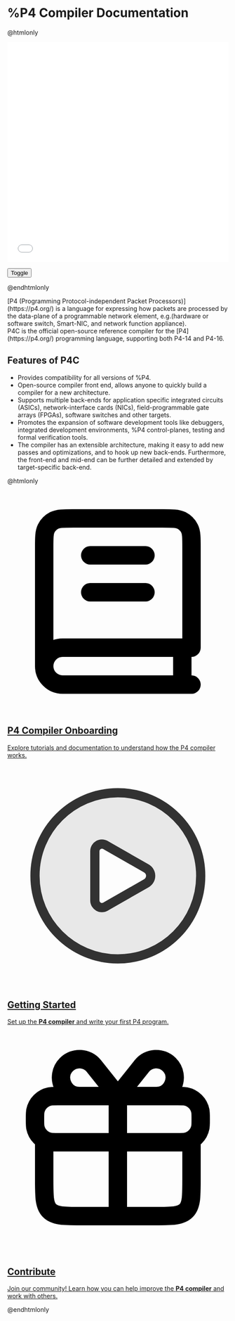 # %P4 Compiler Documentation

@htmlonly
<div class="diagram-container">
<!-- draw.io diagram -->
<iframe id="svgFrame" src="architecture_unanimated.html" width="100%" height="500px" style="border:none;"></iframe>
</div>

<button id="toggle" onclick="animateFlow()">Toggle</button>

<script>
function animateFlow() {
    const iframe = document.getElementById('svgFrame');
    const svgDocument = iframe.contentDocument;
    if (svgDocument) {
        const edges = svgDocument.querySelectorAll('path:not([marker-end])');
        edges.forEach(edge => {
            edge.classList.toggle('flow');
        });
    const toggleButton = document.getElementById('toggle');
    if (toggleButton) {
             toggleButton.style.display = 'none';
                 }
    }
}
</script>
@endhtmlonly

<div class="content-spacing"></div>
<div class="content-spacing"></div>
[P4 (Programming Protocol-independent Packet Processors)](https://p4.org/) is a language for expressing how packets are processed by the data-plane of a programmable network element, e.g.(hardware or software switch, Smart-NIC, and network function appliance).
<div class="content-spacing"></div>
P4C is the official open-source reference compiler for the [P4](https://p4.org/) programming language, supporting both P4-14 and P4-16.
<div class="content-spacing"></div>
<div class="content-spacing"></div> 

## Features of P4C

- Provides compatibility for all versions of %P4.
- Open-source compiler front end, allows anyone to quickly build a compiler for a new architecture.
- Supports multiple back-ends for application specific integrated circuits (ASICs), network-interface cards (NICs), field-programmable gate arrays (FPGAs), software switches and other targets.
- Promotes the expansion of software development tools like debuggers, integrated development environments, %P4 control-planes, testing and formal verification tools.
- The compiler has an extensible architecture, making it easy to add new passes and optimizations, and to hook up new back-ends. Furthermore, the front-end and mid-end can be further detailed and extended by target-specific back-end. 

@htmlonly
<!-- https://www.svgrepo.com/collection/scarlab-oval-line-icons/ -->
<div class="card-container">

  <div class="card-item">
    <a href="https://p4lang.github.io/p4c/md__2home_2runner_2work_2p4c_2p4c_2_r_e_a_d_m_e.html#p4-compiler-onboarding"> 
    <div class="card-content">
   <?xml version="1.0" encoding="utf-8"?>
      <svg width="800px" height="800px" viewBox="0 0 24 24" fill="none" xmlns="http://www.w3.org/2000/svg">
      <path d="M4 19V6.2C4 5.0799 4 4.51984 4.21799 4.09202C4.40973 3.71569 4.71569 3.40973 5.09202 3.21799C5.51984 3 6.0799 3 7.2 3H16.8C17.9201 3 18.4802 3 18.908 3.21799C19.2843 3.40973 19.5903 3.71569 19.782 4.09202C20 4.51984 20 5.0799 20 6.2V17H6C4.89543 17 4 17.8954 4 19ZM4 19C4 20.1046 4.89543 21 6 21H20M9 7H15M9 11H15M19 17V21" stroke="#000000" stroke-width="2" stroke-linecap="round" stroke-linejoin="round"/></svg>
      <h2>P4 Compiler Onboarding</h2>
      <p>Explore tutorials and documentation to understand how the P4 compiler works.</p>
    </div>
    </a>
  </div>

  <div class="card-item">
    <a href="https://p4lang.github.io/p4c/md__2home_2runner_2work_2p4c_2p4c_2_r_e_a_d_m_e.html#getting-started"> 
    <div class="card-content">
      <svg width="800px" height="800px" viewBox="0 0 24 24" fill="none"  class="card_svg" xmlns="http://www.w3.org/2000/svg">
        <path opacity="0.1" fill-rule="evenodd" clip-rule="evenodd" d="M12 21C16.9706 21 21 16.9706 21 12C21 7.02944 16.9706 3 12 3C7.02944 3 3 7.02944 3 12C3 16.9706 7.02944 21 12 21ZM15.224 13.0171C16.011 12.5674 16.011 11.4326 15.224 10.9829L10.7817 8.44446C10.0992 8.05446 9.25 8.54727 9.25 9.33333L9.25 14.6667C9.25 15.4527 10.0992 15.9455 10.7817 15.5555L15.224 13.0171Z" fill="#323232"/>
        <path d="M21 12C21 16.9706 16.9706 21 12 21C7.02944 21 3 16.9706 3 12C3 7.02944 7.02944 3 12 3C16.9706 3 21 7.02944 21 12Z" stroke="#323232" stroke-width="1"/>
        <path d="M10.9 8.8L10.6577 8.66152C10.1418 8.36676 9.5 8.73922 9.5 9.33333L9.5 14.6667C9.5 15.2608 10.1418 15.6332 10.6577 15.3385L10.9 15.2L15.1 12.8C15.719 12.4463 15.719 11.5537 15.1 11.2L10.9 8.8Z" stroke="#323232" stroke-width="1" stroke-linecap="round" stroke-linejoin="round"/></svg>
      <h2>Getting Started</h2>
      <p>Set up the <b>P4 compiler</b> and write your first P4 program.</p>
    </div>
    </a>
  </div>

  <div class="card-item">
    <a href="https://p4lang.github.io/p4c/md__2home_2runner_2work_2p4c_2p4c_2_c_o_n_t_r_i_b_u_t_i_n_g.html"> 
    <div class="card-content">
      <svg viewBox="0 0 24 24" fill="none" xmlns="http://www.w3.org/2000/svg"><g id="SVGRepo_bgCarrier" stroke-width="0"></g><g id="SVGRepo_tracerCarrier" stroke-linecap="round" stroke-linejoin="round"></g><g id="SVGRepo_iconCarrier"> <path d="M3 9.5C3 9.03534 3 8.80302 3.03843 8.60982C3.19624 7.81644 3.81644 7.19624 4.60982 7.03843C4.80302 7 5.03534 7 5.5 7H12H18.5C18.9647 7 19.197 7 19.3902 7.03843C20.1836 7.19624 20.8038 7.81644 20.9616 8.60982C21 8.80302 21 9.03534 21 9.5V9.5V9.5C21 9.96466 21 10.197 20.9616 10.3902C20.8038 11.1836 20.1836 11.8038 19.3902 11.9616C19.197 12 18.9647 12 18.5 12H12H5.5C5.03534 12 4.80302 12 4.60982 11.9616C3.81644 11.8038 3.19624 11.1836 3.03843 10.3902C3 10.197 3 9.96466 3 9.5V9.5V9.5Z" stroke="#000000" stroke-width="2" stroke-linejoin="round"></path> <path d="M4 12V16C4 17.8856 4 18.8284 4.58579 19.4142C5.17157 20 6.11438 20 8 20H9H15H16C17.8856 20 18.8284 20 19.4142 19.4142C20 18.8284 20 17.8856 20 16V12" stroke="#000000" stroke-width="2" stroke-linecap="round" stroke-linejoin="round"></path> <path d="M12 7V20" stroke="#000000" stroke-width="2" stroke-linecap="round" stroke-linejoin="round"></path> <path d="M11.3753 6.21913L9.3959 3.74487C8.65125 2.81406 7.26102 2.73898 6.41813 3.58187C5.1582 4.8418 6.04662 7 7.82843 7L11 7C11.403 7 11.6271 6.53383 11.3753 6.21913Z" stroke="#000000" stroke-width="2" stroke-linecap="round" stroke-linejoin="round"></path> <path d="M12.6247 6.21913L14.6041 3.74487C15.3488 2.81406 16.739 2.73898 17.5819 3.58187C18.8418 4.8418 17.9534 7 16.1716 7L13 7C12.597 7 12.3729 6.53383 12.6247 6.21913Z" stroke="#000000" stroke-width="2" stroke-linecap="round" stroke-linejoin="round"></path> </g></svg>
      <h2>Contribute</h2>
      <p>Join our community! Learn how you can help improve the <b>P4 compiler</b> and work with others.</p>
    </div>
    </a>
  </div>
</div>

@endhtmlonly
